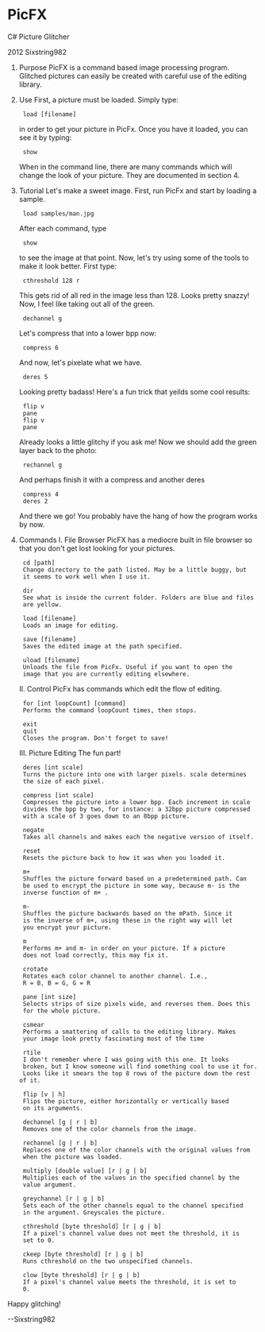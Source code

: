 PicFX
=====

C# Picture Glitcher

2012 Sixstring982

1. Purpose
	PicFX is a command based image processing program. Glitched pictures can
	easily be created with careful use of the editing library.
	
2. Use
	First, a picture must be loaded. Simply type:
	
		load [filename]
		
	in order to get your picture in PicFx. Once you have it loaded, you
	can see it by typing:
	
		show
	
	When in the command line, there are many commands which will change
	the look of your picture. They are documented in section 4.
	
3. Tutorial
	Let's make a sweet image. First, run PicFx and start by loading a sample.
	
		load samples/man.jpg
	
	After each command, type
	
		show
		
	to see the image at that point. Now, let's try using some of the tools
	to make it look better. First type:
	
		cthreshold 128 r
	
	This gets rid of all red in the image less than 128. Looks pretty snazzy!
	Now, I feel like taking out all of the green.
	
		dechannel g
		
	Let's compress that into a lower bpp now:
	
		compress 6
		
	And now, let's pixelate what we have.
	
		deres 5
		
	Looking pretty badass! Here's a fun trick that yeilds some cool results:
	
		flip v
		pane
		flip v
		pane
		
	Already looks a little glitchy if you ask me! Now we should add the green
	layer back to the photo:
	
		rechannel g
		
	And perhaps finish it with a compress and another deres
	
		compress 4
		deres 2
	
	And there we go! You probably have the hang of how the program works
	by now.
	
4. Commands
	I. File Browser
		PicFX has a mediocre built in file browser so that you don't get
		lost looking for your pictures. 
		
		cd [path]
		Change directory to the path listed. May be a little buggy, but
		it seems to work well when I use it.
		
		dir
		See what is inside the current folder. Folders are blue and files
		are yellow.
		
		load [filename]
		Loads an image for editing.
		
		save [filename]
		Saves the edited image at the path specified.
		
		uload [filename]
		Unloads the file from PicFx. Useful if you want to open the
		image that you are currently editing elsewhere.
		
	II. Control
		PicFx has commands which edit the flow of editing.
		
		for [int loopCount] [command]
		Performs the command loopCount times, then stops.
		
		exit
		quit
		Closes the program. Don't forget to save!
		
	III. Picture Editing
		The fun part!
		
		deres [int scale]
		Turns the picture into one with larger pixels. scale determines
		the size of each pixel.
		
		compress [int scale]
		Compresses the picture into a lower bpp. Each increment in scale
		divides the bpp by two, for instance: a 32bpp picture compressed
		with a scale of 3 goes down to an 8bpp picture.
		
		negate
		Takes all channels and makes each the negative version of itself.
		
		reset
		Resets the picture back to how it was when you loaded it.
		
		m+
		Shuffles the picture forward based on a predetermined path. Can
		be used to encrypt the picture in some way, because m- is the
		inverse function of m+ .
		
		m-
		Shuffles the picture backwards based on the mPath. Since it
		is the inverse of m+, using these in the right way will let
		you encrypt your picture.
		
		m
		Performs m+ and m- in order on your picture. If a picture
		does not load correctly, this may fix it.
		
		crotate
		Rotates each color channel to another channel. I.e., 
		R = B, B = G, G = R
		
		pane [int size]
		Selects strips of size pixels wide, and reverses them. Does this
		for the whole picture.
		
		csmear
		Performs a smattering of calls to the editing library. Makes
		your image look pretty fascinating most of the time
		
		rtile
		I don't remember where I was going with this one. It looks
		broken, but I know someone will find something cool to use it for.
		Looks like it smears the top 8 rows of the picture down the rest of it.
		
		flip [v | h]
		Flips the picture, either horizontally or vertically based
		on its arguments.
		
		dechannel [g | r | b]
		Removes one of the color channels from the image.
		
		rechannel [g | r | b]
		Replaces one of the color channels with the original values from
		when the picture was loaded.
		
		multiply [double value] [r | g | b]
		Multiplies each of the values in the specified channel by the
		value argument.
		
		greychannel [r | g | b]
		Sets each of the other channels equal to the channel specified
		in the argument. Greyscales the picture.
		
		cthreshold [byte threshold] [r | g | b]
		If a pixel's channel value does not meet the threshold, it is
		set to 0.
		
		ckeep [byte threshold] [r | g | b]
		Runs cthreshold on the two unspecified channels.
		
		clow [byte threshold] [r | g | b]
		If a pixel's channel value meets the threshold, it is set to
		0.
		
		
Happy glitching!

--Sixstring982
		